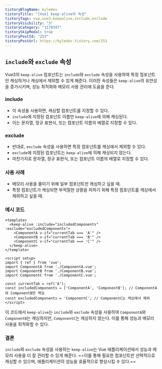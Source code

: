 ```yaml
---
tistoryBlogName: kyledev
tistoryTitle: "[Vue] keep-alive의 속성"
tistoryTags: vue,vue3,keepalive,include,exclude
tistoryVisibility: "3"
tistoryCategory: "1179347"
tistorySkipModal: true
tistoryPostId: "253"
tistoryPostUrl: https://kyledev.tistory.com/253
---
```

## `include`와 `exclude` 속성
Vue3의 `keep-alive` 컴포넌트는 `include`와 `exclude` 속성을 사용하여 특정 컴포넌트만 캐싱하거나 캐싱에서 제외할 수 있게 해준다.
이러한 속성들은 `keep-alive`의 유연성을 증가시키며, 성능 최적화와 메모리 사용 관리에 도움을 준다.

### include
- 이 속성을 사용하면, 캐싱할 컴포넌트를 지정할 수 있다.
- `include`에 지정된 컴포넌트 이름만 `keep-alive`에 의해 캐싱된다.
- 이는 문자열, 정규 표현식, 또는 컴포넌트 이름의 배열로 지정할 수 있다.

### exclude
- 반대로, `exclude` 속성을 사용하면 특정 컴포넌트를 캐싱에서 제외할 수 있다.
- `exclude`에 지정된 컴포넌트는 `keep-alive`에 의해 캐싱되지 않는다.
- 마찬가지로 문자열, 정규 표현식, 또는 컴포넌트 이름의 배열로 지정할 수 있다.

### 사용 사례
- 메모리 사용을 줄이기 위해 일부 컴포넌트만 캐싱하고 싶을 때.
- 특정 컴포넌트가 캐싱되면 부적절한 상황을 피하기 위해 특정 컴포넌트를 캐싱에서 제외하고 싶을 때.

### 예시 코드
```vue
<template>
  <keep-alive :include="includedComponents" :exclude="excludedComponents">
    <ComponentA v-if="currentTab === 'A'" />
    <ComponentB v-if="currentTab === 'B'" />
    <ComponentC v-if="currentTab === 'C'" />
  </keep-alive>
</template>

<script setup>
import { ref } from 'vue';
import ComponentA from './ComponentA.vue';
import ComponentB from './ComponentB.vue';
import ComponentC from './ComponentC.vue';

const currentTab = ref('A');
const includedComponents = ['ComponentA', 'ComponentB']; // ComponentA와 ComponentB만 캐싱
const excludedComponents = 'ComponentC'; // ComponentC는 캐싱에서 제외
</script>
```

이 코드에서 `keep-alive`는 `include`와 `exclude` 속성을 사용하여 `ComponentA`와 `ComponentB`는 캐싱하지만, `ComponentC`는 캐싱하지 않는다. 이를 통해 성능과 메모리 사용을 최적화할 수 있다.

### 결론
`include`와 `exclude` 속성을 사용하는 `keep-alive`는 Vue 애플리케이션에서 성능과 메모리 사용을 더 잘 관리할 수 있게 해준다.
==이를 통해 필요한 컴포넌트만 선택적으로 캐싱할 수 있으며, 애플리케이션의 성능을 효율적으로 향상시킬 수 있다.==
